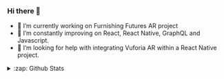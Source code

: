 ### Hi there 👋

<!--
**micheunderscore/micheunderscore** is a ✨ _special_ ✨ repository because its `README.md` (this file) appears on your GitHub profile.

Here are some ideas to get you started:

- 🔭 I’m currently working on Furnishing Futures AR project
- 🌱 I’m constantly improving on React, React Native, GraphQL and Javascript.
- 👯 I’m looking to collaborate on ...
- 🤔 I’m looking for help with ...
- 💬 Ask me about ...
- 📫 How to reach me: ...
- 😄 Pronouns: ...
- 🔭 I’m currently working on ...
-->

- 🔭 I’m currently working on Furnishing Futures AR project
- 🌱 I’m constantly improving on React, React Native, GraphQL and Javascript.
- 🤔 I’m looking for help with integrating Vuforia AR within a React Native project.

<details>
  <summary>:zap: Github Stats</summary>
  
  <img align="left" alt="micheunderscore's Github Stats" src="https://github-readme-stats-k6klp6k28-micheunderscore.vercel.app/api?username=micheunderscore&show icons=true&hide border=true" />
</details>

